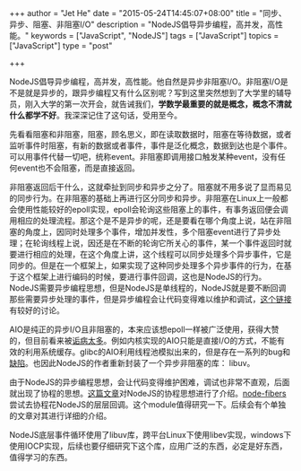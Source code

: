 +++
author = "Jet He"
date = "2015-05-24T14:45:07+08:00"
title = "同步、异步、阻塞、非阻塞I/O"
description = "NodeJS倡导异步编程，高并发，高性能。"
keywords = ["JavaScript", "NodeJS"]
tags = ["JavaScript"]
topics = ["JavaScript"]
type = "post"

+++

NodeJS倡导异步编程，高并发，高性能。他自然是异步非阻塞I/O。非阻塞I/O是不是就是异步的，跟异步编程又有什么区别呢？写到这里突然想到了大学里的辅导员，刚入大学的第一次开会，就告诫我们，**学数学最重要的就是概念，概念不清就什么都学不好**。我深深记住了这句话，受用至今。

先看看阻塞和非阻塞，阻塞，顾名思义，即在读取数据时，阻塞在等待数据，或者监听事件时阻塞，有新的数据或者事件，事件是泛化概念，数据到达也是个事件。可以用事件代替一切吧，统称event。非阻塞即调用接口触发某种event，没有任何event也不会阻塞，而是直接返回。

非阻塞返回后干什么，这就牵扯到同步和异步之分了。阻塞就不用多说了显而易见的同步行为。在非阻塞的基础上再进行区分同步和异步。非阻塞在Linux上一般都会使用性能较好的epoll实现，epoll会轮询这些阻塞上的事件，有事务返回便会调用相应的处理流程。那这个是不是异步的呢，还是要看在哪个角度上说，站在非阻塞的角度上，因同时处理多个事件，增加并发性，多个阻塞event进行了异步处理；在轮询线程上说，因还是在不断的轮询它所关心的事件，某一个事件返回时就要进行相应的处理，在这个角度上讲，这个线程可以同步处理多个异步事件，它是同步的。但是在一个框架上，如果实现了这种同步处理多个异步事件的行为，在基于这个框架上进行编码的时候，要进行事件回调，这也是NodeJS的行为。NodeJS需要异步编程思想，但是NodeJS是单线程的，NodeJS就是要不断回调那些需要异步处理的事件，但是异步编程会让代码变得难以维护和调试，[这个链接](http://www.zhihu.com/question/19585576)有较好的讨论。

AIO是纯正的异步I/O且非阻塞的，本来应该想epoll一样被广泛使用，获得大赞的，但目前看来被[诟病太多](http://www.wzxue.com/linux-kernel-aio%E8%BF%99%E4%B8%AA%E5%A5%87%E8%91%A9/)。例如内核实现的AIO只能是直接I/O的方式，不能有效的利用系统缓存。glibc的AIO利用线程池模拟出来的，但是存在一系列的bug和[缺陷](http://www.lenky.info/archives/2013/01/2165)。也因此NodeJS的作者重新封装了一个异步非阻塞的库： libuv。

由于NodeJS的异步编程思想，会让代码变得维护困难，调试也非常不直观，后面就出现了协程的思想。[这篇文章](https://bjouhier.wordpress.com/2012/03/11/fibers-and-threads-in-node-js-what-for/)对NodeJS的协程思想进行了介绍。[node-fibers](https://github.com/laverdet/node-fibers)尝试去协程花NodeJS的层层回调。这个module值得研究一下。后续会有个单独的文章对其进行详细的介绍。

NodeJS底层事件循环使用了libuv库，跨平台Linux下使用libev实现，windows下使用IOCP实现，后续也要仔细研究下这个库，应用广泛的东西，必定是好东西，值得学习的东西。
